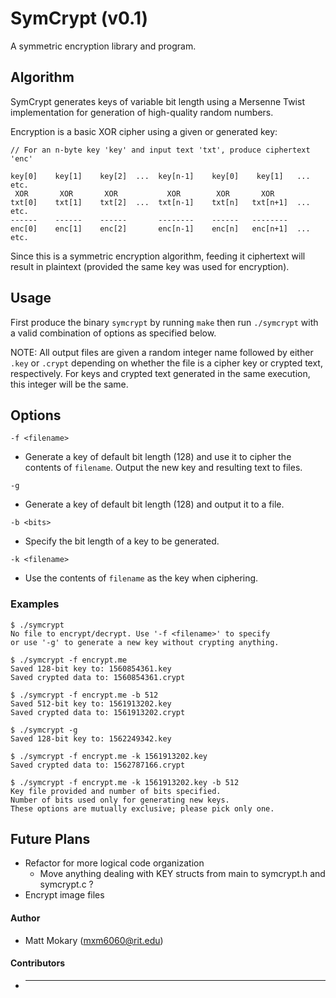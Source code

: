 SymCrypt (v0.1)
========

A symmetric encryption library and program.


Algorithm
--------
SymCrypt generates keys of variable bit length using a Mersenne Twist implementation
for generation of high-quality random numbers.

Encryption is a basic XOR cipher using a given or generated key:

```
// For an n-byte key 'key' and input text 'txt', produce ciphertext 'enc'

key[0]    key[1]    key[2]  ...  key[n-1]    key[0]    key[1]   ...  etc.
 XOR       XOR       XOR           XOR        XOR       XOR
txt[0]    txt[1]    txt[2]  ...  txt[n-1]    txt[n]   txt[n+1]  ...  etc.
------    ------    ------       --------    ------   --------
enc[0]    enc[1]    enc[2]       enc[n-1]    enc[n]   enc[n+1]  ...  etc.
```

Since this is a symmetric encryption algorithm, feeding it ciphertext will result in plaintext
(provided the same key was used for encryption).

Usage
--------
First produce the binary `symcrypt` by running `make` then run `./symcrypt` with a valid
combination of options as specified below.

NOTE: All output files are given a random integer name followed by either `.key` or `.crypt`
depending on whether the file is a cipher key or crypted text, respectively. For keys and
crypted text generated in the same execution, this integer will be the same.

Options
--------
`-f <filename>`
* Generate a key of default bit length (128) and use it to cipher
the contents of `filename`. Output the new key and resulting text to files.

`-g`
* Generate a key of default bit length (128) and output it to a file.

`-b <bits>`
* Specify the bit length of a key to be generated.

`-k <filename>`
* Use the contents of `filename` as the key when ciphering.

### Examples
```
$ ./symcrypt 
No file to encrypt/decrypt. Use '-f <filename>' to specify
or use '-g' to generate a new key without crypting anything.

$ ./symcrypt -f encrypt.me
Saved 128-bit key to: 1560854361.key
Saved crypted data to: 1560854361.crypt

$ ./symcrypt -f encrypt.me -b 512
Saved 512-bit key to: 1561913202.key
Saved crypted data to: 1561913202.crypt

$ ./symcrypt -g
Saved 128-bit key to: 1562249342.key

$ ./symcrypt -f encrypt.me -k 1561913202.key
Saved crypted data to: 1562787166.crypt

$ ./symcrypt -f encrypt.me -k 1561913202.key -b 512
Key file provided and number of bits specified.
Number of bits used only for generating new keys.
These options are mutually exclusive; please pick only one.
```

Future Plans
------------
* Refactor for more logical code organization
  * Move anything dealing with KEY structs from main to symcrypt.h and symcrypt.c ?
* Encrypt image files


#### Author
* Matt Mokary (mxm6060@rit.edu)

#### Contributors
* ---
